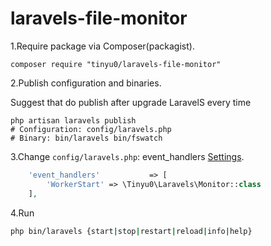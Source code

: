 # laravels-file-monitor


1.Require package via Composer(packagist).
```
composer require "tinyu0/laravels-file-monitor"
```

2.Publish configuration and binaries.

Suggest that do publish after upgrade LaravelS every time
```
php artisan laravels publish
# Configuration: config/laravels.php
# Binary: bin/laravels bin/fswatch
```

3.Change `config/laravels.php`: event_handlers [Settings](https://github.com/tinyu0/laravels-file-monitor/blob/master/Settings.md).
```php
    'event_handlers'           => [
        'WorkerStart' => \Tinyu0\Laravels\Monitor::class
    ],
```

4.Run
```bash
php bin/laravels {start|stop|restart|reload|info|help}
```